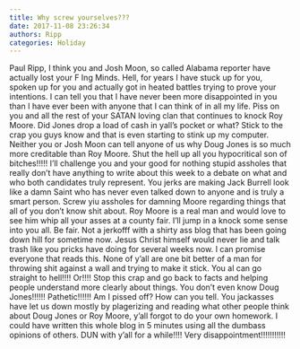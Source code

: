 ```yaml
---
title: Why screw yourselves???
date: 2017-11-08 23:26:34
authors: Ripp
categories: Holiday
---
```


 Paul Ripp, I think you and Josh Moon, so called Alabama reporter have actually lost your F Ing Minds. Hell, for years I have stuck up for you, spoken up for you and actually got in heated battles trying to prove your intentions. I can tell you that I have never been more disappointed in you than I have ever been with anyone that I can think of in all my life. Piss on you and all the rest of your SATAN loving clan that continues to knock Roy Moore. Did Jones drop a load of cash in yall’s  pocket or what?  Stick to the crap you guys know and that is even starting to stink up my computer. Neither you or Josh Moon can tell anyone of us why Doug Jones is so much more creditable than Roy Moore. Shut the hell up all you hypocritical son of bitches!!!!! I’ll challenge you and your good for nothing stupid assholes that really don’t have anything to write about this week to a debate on what and who both candidates truly represent. You jerks are making Jack Burrell look like a damn Saint who has never even talked down to anyone and is truly a smart person. Screw yiu assholes for damning Moore regarding things that all of you don’t know shit about. Roy Moore is a real man and would love to see him whip all your asses at a county fair. I’ll jump in a knock some sense into you all. Be fair. Not a jerkofff with a shirty ass blog that has been going down hill for sometime now. Jesus Christ himself would never lie and talk trash like you pricks have doing for several weeks now. I can promise everyone that reads this. None of y’all are one bit better of a man for throwing shit against a wall and trying to make it stick. You al can go straight to hell!!!!  Or!!!! Stop this crap and go back to facts and helping people understand more clearly about things. You don’t even know Doug Jones!!!!!! Pathetic!!!!!!  Am I pissed off? How can you tell. You jackasses have let us down mostly by plagerizing and reading what other people think about Doug Jones or Roy Moore, y’all forgot to do your own homework. I could have written this whole blog in 5 minutes using all the dumbass opinions of others. DUN with y’all for a while!!!! Very disappointment!!!!!!!!!!!